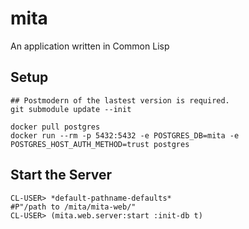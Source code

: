 # mita
An application written in Common Lisp

## Setup

```shell
## Postmodern of the lastest version is required.
git submodule update --init

docker pull postgres
docker run --rm -p 5432:5432 -e POSTGRES_DB=mita -e POSTGRES_HOST_AUTH_METHOD=trust postgres 
```

## Start the Server

```
CL-USER> *default-pathname-defaults*
#P"/path to /mita/mita-web/"
CL-USER> (mita.web.server:start :init-db t)
```
